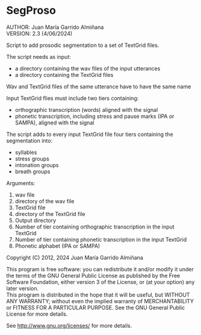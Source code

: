 # SegProso

AUTHOR: Juan María Garrido Almiñana								
VERSION: 2.3 (4/06/2024)										

Script to add prosodic segmentation to a set of TextGrid files. 

The script needs as input:
- a directory containing the wav files of the input utterances
- a directory containing the TextGrid files

Wav and TextGrid files of the same utterance have to have the same name	

Input TextGrid flies must include two tiers containing:
- orthographic transcription (words) aligned with the signal
- phonetic transcription, including stress and pause marks (IPA or SAMPA), aligned with the signal

The script adds to every input TextGrid file four tiers containing the segmentation into:						
- syllables												
- stress groups												
- intonation groups											
- breath groups																		

Arguments:
1) wav file		
2) directory of the wav file				
3) TextGrid file			
4) directory of the TextGrid file
5) Output directory				
6) Number of tier containing orthographic transcription in the input TextGrid
7) Number of tier containing phonetic transcription in the input TextGrid
8) Phonetic alphabet (IPA or SAMPA)								

Copyright (C) 2012, 2024  Juan María Garrido Almiñana                       	 		
                                                                       				 		
This program is free software: you can redistribute it and/or modify it under the terms of the GNU General Public License as published by the Free Software Foundation, either version 3 of the License, or (at your option) any later version.                                  				
This program is distributed in the hope that it will be useful, but WITHOUT ANY WARRANTY; without even the implied warranty of      MERCHANTABILITY or FITNESS FOR A PARTICULAR PURPOSE.  See the GNU General Public License for more details.                         			
                                                                       						
See http://www.gnu.org/licenses/ for more details.         

